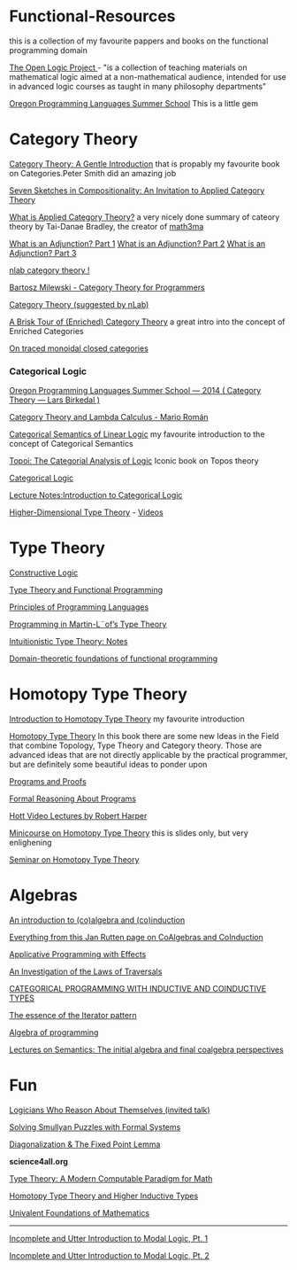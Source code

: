 # Functional-Resources


this is a collection of my favourite pappers and books on the functional programming domain 


[The Open Logic Project ](https://openlogicproject.org)- "is a collection of teaching materials on mathematical logic aimed at a non-mathematical audience, intended for use in advanced logic courses as taught in many philosophy departments"

[Oregon Programming Languages Summer School](https://www.cs.uoregon.edu/research/summerschool/summer13/curriculum.html) This is a little gem 


# Category Theory 
[Category Theory: A Gentle Introduction](https://www.logicmatters.net/categories/) that is propably my favourite book on Categories.Peter Smith did an amazing job  

[Seven Sketches in Compositionality: An Invitation to Applied Category Theory](https://arxiv.org/abs/1803.05316)

[What is Applied Category Theory?](https://arxiv.org/abs/1809.05923) a very nicely done summary of cateory theory by Tai-Danae Bradley, the creator of [math3ma](https://www.math3ma.com/categories/category-theory)

[What is an Adjunction? Part 1](https://www.math3ma.com/blog/what-is-an-adjunction-part-1)
[What is an Adjunction? Part 2](https://www.math3ma.com/blog/what-is-an-adjunction-part-2)
[What is an Adjunction? Part 3](https://www.math3ma.com/blog/what-is-an-adjunction-part-3)

[nlab category theory !](https://ncatlab.org/nlab/show/category+theory)

[Bartosz Milewski - Category Theory for Programmers ](https://www.google.com/url?sa=t&rct=j&q=&esrc=s&source=web&cd=14&cad=rja&uact=8&ved=2ahUKEwjwsI3q9d3lAhXGfFAKHfAeAh8QFjANegQIAhAC&url=https%3A%2F%2Funglueit-files.s3.amazonaws.com%2Febf%2Fe90890f0a6ea420c9825657d6f3a851d.pdf&usg=AOvVaw0zhLdYBYLTEXUr-mBJql7k)

[Category Theory (suggested by nLab)](http://www.andrew.cmu.edu/course/80-413-713/)

[A Brisk Tour of (Enriched) Category Theory](https://digitalcommons.oberlin.edu/honors/208/) a great intro into the concept of Enriched Categories

[On traced monoidal closed categories](http://www.kurims.kyoto-u.ac.jp/~hassei/papers/2009_mscs.pdf)

### Categorical Logic 

[Oregon Programming Languages Summer School —  2014 ( Category Theory — Lars Birkedal )](https://www.cs.uoregon.edu/research/summerschool/summer14/curriculum.html)

[Category Theory and Lambda Calculus - Mario Román](https://github.com/mroman42/ctlc/blob/master/docs/ctlc.pdf)

[Categorical Semantics of Linear Logic](https://www.irif.fr/~mellies//mpri/mpri-ens/biblio/categorical-semantics-of-linear-logic.pdf) my favourite introduction to the concept of Categorical Semantics

[Topoi: The Categorial Analysis of Logic](https://projecteuclid.org/euclid.bia/1403013939#toc) Iconic book on Topos theory

[Categorical Logic](https://github.com/awodey/CatLogNotes)

[Lecture Notes:Introduction to Categorical Logic](https://www.andrew.cmu.edu/user/jonasf/80-514-814/notes.pdf)

[Higher-Dimensional Type Theory](https://favonia.org/courses/hdtt2020/) - [Videos](https://www.youtube.com/channel/UC0BtDzepe0odmpRbmpi5q7Q/videos)


# Type  Theory

[Constructive Logic ](http://www.cs.cmu.edu/~fp/courses/15317-f00/handouts/class.pdf)

[Type Theory and Functional Programming](https://www.cs.kent.ac.uk/people/staff/sjt/TTFP/)

[Principles of Programming Languages](http://pl.cs.jhu.edu/pl/book/index.shtml)

[Programming in Martin-L¨of’s Type Theory](http://www.cse.chalmers.se/research/group/logic/book/book.pdf)  

[Intuitionistic Type Theory: Notes  ](https://github.com/dimitris-papadimitriou-chr/functional-resources/blob/master/MartinL%C3%B6f1984.pdf)

[Domain-theoretic foundations of functional programming](https://pdfs.semanticscholar.org/82fd/128721017912939cc859623e550d87561f0a.pdf)

# Homotopy Type  Theory

[Introduction to Homotopy Type Theory](https://github.com/EgbertRijke/HoTT-Intro/blob/master/pdfs/2019-summer-school.pdf) my favourite introduction 

[ Homotopy Type Theory](https://homotopytypetheory.org/book/) In this book there are some new Ideas in the Field that combine Topology, Type Theory and Category theory. Those are advanced ideas that are not directly applicable by the practical programmer, but are definitely some beautiful ideas to ponder upon

[Programs and Proofs](https://ilyasergey.net/pnp/)

[Formal Reasoning About Programs](http://adam.chlipala.net/frap/)

[Hott Video Lectures by Robert Harper](https://www.youtube.com/channel/UC1410RlQGhujsO0eRsWmieg/videos)

[Minicourse on Homotopy Type Theory](http://home.sandiego.edu/~shulman/hottminicourse2012/) this is slides only, but very enlighening

[Seminar on Homotopy Type Theory](http://home.sandiego.edu/~shulman/hottseminar2012/)

# Algebras

[An introduction to (co)algebra and (co)induction](https://homepages.cwi.nl/~janr/papers/files-of-papers/2011_Jacobs_Rutten_new.pdf)

[Everything from this  Jan Rutten page on CoAlgebras and CoInduction](https://homepages.cwi.nl/~janr/papers/)

[Applicative Programming with Effects](http://www.staff.city.ac.uk/~ross/papers/Applicative.html)

[An Investigation of the Laws of Traversals](https://arxiv.org/abs/1202.2919)

[CATEGORICAL PROGRAMMING WITH INDUCTIVE AND COINDUCTIVE TYPES ](http://citeseerx.ist.psu.edu/viewdoc/summary?doi=10.1.1.97.5948)

[The essence of the Iterator pattern](https://www.researchgate.net/publication/220676565_The_essence_of_the_Iterator_pattern)

[Algebra of programming](https://www.google.com/url?sa=t&rct=j&q=&esrc=s&source=web&cd=8&cad=rja&uact=8&ved=2ahUKEwiCxvOA2v7lAhXS-KQKHZ58DEEQFjAHegQIAhAC&url=https%3A%2F%2Fthemattchan.com%2Fdocs%2Falgprog.pdf&usg=AOvVaw02sObW8TU9HwvqaIz46w05)

[Lectures on Semantics: The initial algebra and final coalgebra perspectives ](http://citeseerx.ist.psu.edu/viewdoc/download;jsessionid=1CED3B938A52E68E720186AE2C693C7D?doi=10.1.1.46.6839&rep=rep1&type=pdf)

# Fun

[Logicians Who Reason About Themselves (invited talk)](http://www.tark.org/proceedings/tark_mar19_86/p341-smullyan.pdf)

[Solving Smullyan Puzzles with Formal Systems](https://www.researchgate.net/publication/285768711_Solving_Smullyan_Puzzles_with_Formal_Systems)

[Diagonalization & The Fixed Point Lemma](https://github.com/qubd/qubd.github.io/blob/master/files/FixedPointLemma.pdf)

**science4all.org**

[Type Theory: A Modern Computable Paradigm for Math](http://www.science4all.org/article/type-theory/)

[Homotopy Type Theory and Higher Inductive Types](https://www.science4all.org/article/homotopy-type-theory/)

[Univalent Foundations of Mathematics](http://www.science4all.org/article/univalence/)

----

[Incomplete and Utter Introduction to Modal Logic, Pt. 1](https://serokell.io/blog/incomplete-and-utter-introduction-to-modal-logic)

[Incomplete and Utter Introduction to Modal Logic, Pt. 2](https://serokell.io/blog/rapid-introduction-to-modal-logic-2)
